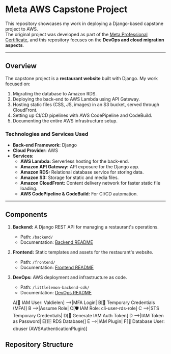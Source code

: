 # Meta AWS Capstone Project

This repository showcases my work in deploying a Django-based capstone project to AWS.  
The original project was developed as part of the [Meta Professional Certificate](https://www.coursera.org/professional-certificates/meta-back-end-developer), 
and this repository focuses on the **DevOps and cloud migration aspects**.

---

## Overview

The capstone project is a **restaurant website** built with Django. My work focused on:
1. Migrating the database to Amazon RDS.
2. Deploying the back-end to AWS Lambda using API Gateway.
3. Hosting static files (CSS, JS, images) in an S3 bucket, served through CloudFront.
4. Setting up CI/CD pipelines with AWS CodePipeline and CodeBuild.
5. Documenting the entire AWS infrastructure setup.

### Technologies and Services Used
- **Back-end Framework:** Django
- **Cloud Provider:** AWS
- **Services:**
  - **AWS Lambda:** Serverless hosting for the back-end.
  - **Amazon API Gateway:** API exposure for the Django app.
  - **Amazon RDS:** Relational database service for storing data.
  - **Amazon S3:** Storage for static and media files.
  - **Amazon CloudFront:** Content delivery network for faster static file loading.
  - **AWS CodePipeline & CodeBuild:** For CI/CD automation.

---
## Components

1. **Backend:** A Django REST API for managing a restaurant's operations.
   - Path: `/backend/`
   - Documentation: [Backend README](./backend/README.md)

2. **Frontend:** Static templates and assets for the restaurant's website.
   - Path: `/frontend/`
   - Documentation: [Frontend README](./frontend/README.md)

3. **DevOps:** AWS deployment and infrastructure as code.
   - Path: `/littlelemon-backend-cdk/`
   - Documentation: [DevOps README](./littlelemon-backend-cdk/README.md)
   
    A[👤 IAM User: Valdielen] -->|MFA Login| B[🔑 Temporary Credentials (MFA)]
    B -->|Assume Role| C[🛡️ IAM Role: cli-user-rds-role]
    C -->|STS Temporary Credentials| D[🔑 Generate IAM Auth Token]
    D -->|IAM Token as Password| E[(🗄️ RDS Database)]
    E -->|IAM Plugin| F[👤 Database User: dbuser (AWSAuthenticationPlugin)]



## Repository Structure

